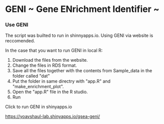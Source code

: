 GENI ~ Gene ENrichment Identifier ~
====
### Use GENI 


The script was builted to run in shinnyapps.io.
Using GENI via website is reccomended.

In the case that you want to run GENI in local R:
1. Download the files from the website.
2. Change the files in RDS format.
3. Save all the files together with the contents from Sample_data in the folder called "dat"
4. Put the folder in same directry with "app.R" and "make_enrichment_plot".
5. Open the "app.R" file in the R studio.
6. Run
 


Click to run GENI in shinyapps.io

https://yoavshaul-lab.shinyapps.io/gsea-geni/

